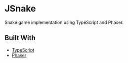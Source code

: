 # JSnake

Snake game implementation using TypeScript and Phaser. 

## Built With

- [TypeScript](https://www.typescriptlang.org/)
- [Phaser](https://phaser.io/)
